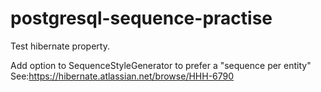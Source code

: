 # postgresql-sequence-practise
Test hibernate property.

Add option to SequenceStyleGenerator to prefer a "sequence per entity"
See:https://hibernate.atlassian.net/browse/HHH-6790

